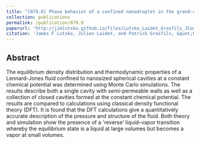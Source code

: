 ```yaml
---
title: "[079.0] Phase behavior of a confined nanodroplet in the grand-canonical ensemble: the reverse liquid–vapor transition"
collection: publications
permalink: /publication/079.0
paperurl: 'http://jimlutsko.github.io/files/Lutsko_Laidet_Grosfils_JCondMatt_2009.pdf'
citation: 'James F Lutsko, Julien Laidet, and Patrick Grosfils, &quot;Phase behavior of a confined nanodroplet in the grand-canonical ensemble: the reverse liquid–vapor transition&quot;, <i>J. Phys.: Cond. Matt.</i>, <strong>22</strong>, 65101 (2010)'
---
```

Abstract
---
The equilibrium density distribution and thermodynamic properties of a Lennard-Jones fluid confined to nanosized spherical cavities at a constant chemical potential was determined using Monte Carlo simulations. The results describe both a single cavity with semi-permeable walls as well as a collection of closed cavities formed at the constant chemical potential. The results are compared to calculations using classical density functional theory (DFT). It is found that the DFT calculations give a quantitatively accurate description of the pressure and structure of the fluid. Both theory and simulation show the presence of a &apos;reverse&apos; liquid–vapor transition whereby the equilibrium state is a liquid at large volumes but becomes a vapor at small volumes.
